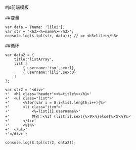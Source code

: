 #js前端模板

##变量

	var data = {name: 'lilei'}; 
	var str = "<h3><%=name%></h3>"; 
	console.log($.tpl(str, data)); // => <h3>lilei</h3>

##循环

	var data2 = {
		title:'listArray',
		list:[
			{ username:'tom',sex:1},
			{ username:'lili',sex:0}
		]
	};

	var str2 = '<div>'
	+'	<h1 class="header"><%=title%></h1>'
	+'	<ul class="list">'
	+'		<%for(var i = 0;i<list.length;i++){%>'
	+'		<li class="item">'
	+'			<%=list[i].username%>'
	+'			性别：<%if (list[i].sex){%>男<%}else{%>女<%}%>'
	+'		</li>'
	+'		<%}%>'
	+'	</ul>'
	+'</div>';

	console.log($.tpl(str2, data2));
